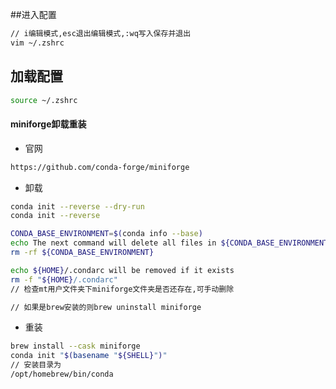 ##进入配置
```sh
// i编辑模式,esc退出编辑模式,:wq写入保存并退出
vim ~/.zshrc
```
## 加载配置
```sh
source ~/.zshrc
```
#### miniforge卸载重装
- 官网
```sh
https://github.com/conda-forge/miniforge
```
- 卸载
```sh
conda init --reverse --dry-run
conda init --reverse

CONDA_BASE_ENVIRONMENT=$(conda info --base)
echo The next command will delete all files in ${CONDA_BASE_ENVIRONMENT}
rm -rf ${CONDA_BASE_ENVIRONMENT}

echo ${HOME}/.condarc will be removed if it exists
rm -f "${HOME}/.condarc"
// 检查mt用户文件夹下miniforge文件夹是否还存在,可手动删除

// 如果是brew安装的则brew uninstall miniforge
```
- 重装
```sh
brew install --cask miniforge
conda init "$(basename "${SHELL}")"
// 安装目录为
/opt/homebrew/bin/conda
```
